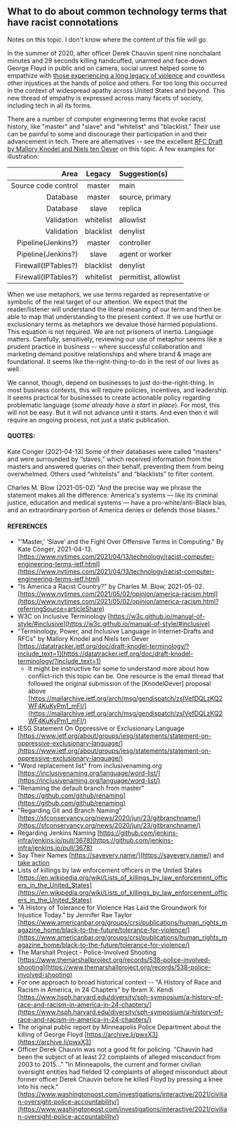 ## What to do about common technology terms that have racist connotations  

Notes on this topic.  I don't know where the content of this file will go.  

In the summer of 2020, after officer Derek Chauvin spent nine nonchalant minutes and 29 seconds killing handcuffed, unarmed and face-down George Floyd in public and on camera, social unrest helped some to empathize with [those experiencing a long legacy of violence](https://sayevery.name/take-action) and countless other injustices at the hands of police and others.  For too long this occurred in the context of widespread apathy across United States and beyond.  This new thread of empathy is expressed across many facets of society, including tech in all its forms.  

There are a number of computer engineering terms that evoke racist history, like "master" and "slave" and "whitelist" and "blacklist."  Their use can be painful to some and discourage their participation in and their advancement in tech.  There are alternatives -- see the excellent [RFC Draft by Mallory Knodel and Niels ten Oever](https://datatracker.ietf.org/doc/draft-knodel-terminology/?include_text=1) on this topic.  A few examples for illustration:  

Area                 | Legacy | Suggestion(s) |
--------------------:|:------:|:--------------|
Source code control|master|main|
Database|master|source, primary|
Database|slave|replica|
Validation|whitelist|allowlist|
Validation|blacklist|denylist|
Pipeline(Jenkins?)|master|controller|
Pipeline(Jenkins?)|slave|agent or worker|
Firewall(IPTables?)|blacklist|denylist|
Firewall(IPTables?)|whitelist|permitlist, allowlist|



When we use metaphors, we use terms regarded as representative or symbolic of the real target of our attention.  We expect that the reader/listener will understand the literal meaning of our term and then be able to map that understanding to the present context.  If we use hurtful or exclusionary terms as metaphors we devalue those harmed populations.  This equation is not required.  We are not prisoners of inertia.  Language matters.  Carefully, sensitively, reviewing our use of metaphor seems like a prudent practice in business -- where successful collaboration and marketing demand positive relationships and where brand & image are foundational.  It seems like the-right-thing-to-do in the rest of our lives as well.  

We cannot, though, depend on businesses to just do-the-right-thing.  In most business contexts, this will require policies, incentives, and leadership.  It seems practical for businesses to create actionable policy regarding problematic language (*some already have a start in place*).  For most, this will not be easy.  But it will not advance until it starts.  And even then it will require an ongoing process, not just a static publication.  


#### QUOTES:  
Kate Conger (2021-04-13) Some of their databases were called “masters” and were surrounded by “slaves,” which received information from the masters and answered queries on their behalf, preventing them from being overwhelmed. Others used “whitelists” and “blacklists” to filter content.  

Charles M. Blow (2021-05-02) "And the precise way we phrase the statement makes all the difference: America's systems — like its criminal justice, education and medical systems — have a pro-white/anti-Black bias, and an extraordinary portion of America denies or defends those biases."

#### REFERENCES  

* "‘Master,’ ‘Slave’ and the Fight Over Offensive Terms in Computing." By Kate Conger, 2021-04-13. [https://www.nytimes.com/2021/04/13/technology/racist-computer-engineering-terms-ietf.html](https://www.nytimes.com/2021/04/13/technology/racist-computer-engineering-terms-ietf.html)  
* "Is America a Racist Country?" by Charles M. Blow, 2021-05-02. [https://www.nytimes.com/2021/05/02/opinion/america-racism.html](https://www.nytimes.com/2021/05/02/opinion/america-racism.html?referringSource=articleShare)  
* W3C on Inclusive Terminology [https://w3c.github.io/manual-of-style/#inclusive](https://w3c.github.io/manual-of-style/#inclusive)  
* "Terminology, Power, and Inclusive Language in Internet-Drafts and RFCs" by Mallory Knodel and Niels ten Oever [https://datatracker.ietf.org/doc/draft-knodel-terminology/?include_text=1](https://datatracker.ietf.org/doc/draft-knodel-terminology/?include_text=1)  
  * It might be instructive for some to understand more about how conflict-rich this topic can be.  One resource is the email thread that followed the original submission of the [KnodelOever] proposal above [https://mailarchive.ietf.org/arch/msg/gendispatch/zsIVefDQLzKQ2WF4KuKyPm1_mFI/](https://mailarchive.ietf.org/arch/msg/gendispatch/zsIVefDQLzKQ2WF4KuKyPm1_mFI/)  
* IESG Statement On Oppressive or Exclusionary Language [https://www.ietf.org/about/groups/iesg/statements/statement-on-oppressive-exclusionary-language/](https://www.ietf.org/about/groups/iesg/statements/statement-on-oppressive-exclusionary-language/)  
* "Word replacement list" from inclusivenaming.org [https://inclusivenaming.org/language/word-list/](https://inclusivenaming.org/language/word-list/)  
* "Renaming the default branch from master" [https://github.com/github/renaming](https://github.com/github/renaming)  
* "Regarding Git and Branch Naming" [https://sfconservancy.org/news/2020/jun/23/gitbranchname/](https://sfconservancy.org/news/2020/jun/23/gitbranchname/)  
* Regarding Jenkins Naming [https://github.com/jenkins-infra/jenkins.io/pull/3678](https://github.com/jenkins-infra/jenkins.io/pull/3678)  
* Say Their Names [https://sayevery.name/](https://sayevery.name/) and [take action](https://sayevery.name/take-action)  
* Lists of killings by law enforcement officers in the United States [https://en.wikipedia.org/wiki/Lists_of_killings_by_law_enforcement_officers_in_the_United_States](https://en.wikipedia.org/wiki/Lists_of_killings_by_law_enforcement_officers_in_the_United_States)  
* "A History of Tolerance for Violence Has Laid the Groundwork for Injustice Today." by Jennifer Rae Taylor [https://www.americanbar.org/groups/crsj/publications/human_rights_magazine_home/black-to-the-future/tolerance-for-violence/](https://www.americanbar.org/groups/crsj/publications/human_rights_magazine_home/black-to-the-future/tolerance-for-violence/)  
* The Marshall Project - Police-Involved Shooting [https://www.themarshallproject.org/records/538-police-involved-shooting](https://www.themarshallproject.org/records/538-police-involved-shooting)  
* For one approach to broad historical context -- "A History of Race and Racism in America, in 24 Chapters" by Ibram X. Kendi [https://www.hsph.harvard.edu/diversity/sph-symposium/a-history-of-race-and-racism-in-america-in-24-chapters/](https://www.hsph.harvard.edu/diversity/sph-symposium/a-history-of-race-and-racism-in-america-in-24-chapters/)  
* The original public report by Minneapolis Police Department about the killing of George Floyd [https://archive.li/pwxX3](https://archive.li/pwxX3)  
* Officer Derek Chauvin was not a good fit for policing. "Chauvin had been the subject of at least 22 complaints of alleged misconduct from 2003 to 2015..."  "In Minneapolis, the current and former civilian oversight entities had fielded 12 complaints of alleged misconduct about former officer Derek Chauvin before he killed Floyd by pressing a knee into his neck." [https://www.washingtonpost.com/investigations/interactive/2021/civilian-oversight-police-accountability/](https://www.washingtonpost.com/investigations/interactive/2021/civilian-oversight-police-accountability/)  
